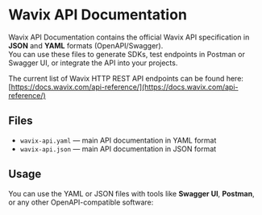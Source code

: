 # Wavix API Documentation

Wavix API Documentation contains the official Wavix API specification in **JSON** and **YAML** formats (OpenAPI/Swagger).  
You can use these files to generate SDKs, test endpoints in Postman or Swagger UI, or integrate the API into your projects.

The current list of Wavix HTTP REST API endpoints can be found here: [https://docs.wavix.com/api-reference/](https://docs.wavix.com/api-reference/)

## Files

- `wavix-api.yaml` — main API documentation in YAML format
- `wavix-api.json` — main API documentation in JSON format

## Usage

You can use the YAML or JSON files with tools like **Swagger UI**, **Postman**, or any other OpenAPI-compatible software:

